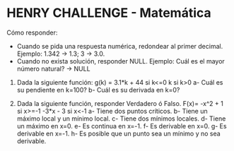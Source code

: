 # HENRY CHALLENGE - Matemática

Cómo responder: 
* Cuando se pida una respuesta numérica, redondear al primer decimal. 
   Ejemplo: 1.342 -> 1.3; 
            3 -> 3.0.
* Cuando no exista solución, responder NULL. 
   Ejemplo: Cuál es el mayor número natural? -> NULL

1) Dada la siguiente función:
g(k) = 3.1*k + 44  si k<=0
           k       si k>0
a- Cuál es su pendiente en k=100?
b- Cuál es su derivada en k=0?

2) Dada la siguiente función, responder Verdadero ó Falso.
F(x)=    -x^2 + 1 si x>=-1
	      -3*x - 3 si x<-1
a- Tiene dos puntos críticos.
b- Tiene un máximo local y un mínimo local.
c- Tiene dos mínimos locales.
d- Tiene un máximo en x=0.
e- Es continua en x=-1.
f- Es derivable en x=0.
g- Es derivable en x=-1.
h- Es posible que un punto sea un mínimo y no sea derivable.
